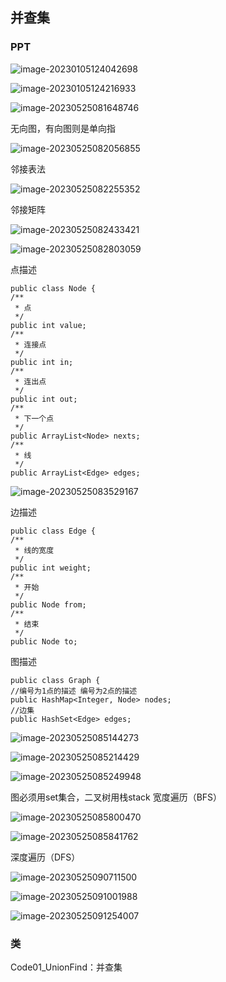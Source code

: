 ##  并查集
### PPT

![image-20230105124042698](C:\Users\Administrator\java_code\user\algorithm\src\main\java\com\example\algorithm\elementary_1\code10\image\第十节01.png)

![image-20230105124216933](C:\Users\Administrator\java_code\user\algorithm\src\main\java\com\example\algorithm\elementary_1\code10\image\第十节02.png)

![image-20230525081648746](C:\Users\Administrator\java_code\user\algorithm\src\main\java\com\example\algorithm\elementary_1\code10\image\第十节06_图.png)

无向图，有向图则是单向指

![image-20230525082056855](C:\Users\Administrator\java_code\user\algorithm\src\main\java\com\example\algorithm\elementary_1\code10\image\第十节06_图_无向图.png)



邻接表法

![image-20230525082255352](C:\Users\Administrator\java_code\user\algorithm\src\main\java\com\example\algorithm\elementary_1\code10\image\第十节06_图_邻接表法.png)

邻接矩阵 

![image-20230525082433421](C:\Users\Administrator\java_code\user\algorithm\src\main\java\com\example\algorithm\elementary_1\code10\image\第十节06_图_邻接矩阵.png)

![image-20230525082803059](C:\Users\Administrator\java_code\user\algorithm\src\main\java\com\example\algorithm\elementary_1\code10\image\第十节06_图_图样例.png)

点描述

```
public class Node {
/**
 * 点
 */
public int value;
/**
 * 连接点
 */
public int in;
/**
 * 连出点
 */
public int out;
/**
 * 下一个点
 */
public ArrayList<Node> nexts;
/**
 * 线
 */
public ArrayList<Edge> edges;
```

![image-20230525083529167](C:\Users\Administrator\java_code\user\algorithm\src\main\java\com\example\algorithm\elementary_1\code10\image\第十节06_图_点描述.png)

边描述

```
public class Edge {
/**
 * 线的宽度
 */
public int weight;
/**
 * 开始
 */
public Node from;
/**
 * 结束
 */
public Node to;
```

图描述

```
public class Graph {
//编号为1点的描述 编号为2点的描述
public HashMap<Integer, Node> nodes;
//边集
public HashSet<Edge> edges;
```

![image-20230525085144273](C:\Users\Administrator\java_code\user\algorithm\src\main\java\com\example\algorithm\elementary_1\code10\image\第十节07.png)

![image-20230525085214429](C:\Users\Administrator\java_code\user\algorithm\src\main\java\com\example\algorithm\elementary_1\code10\image\第十节08.png)

![image-20230525085249948](C:\Users\Administrator\java_code\user\algorithm\src\main\java\com\example\algorithm\elementary_1\code10\image\第十节09.png)

图必须用set集合，二叉树用栈stack  宽度遍历（BFS）

![image-20230525085800470](C:\Users\Administrator\java_code\user\algorithm\src\main\java\com\example\algorithm\elementary_1\code10\image\第十节09_宽度遍历.png)

![image-20230525085841762](C:\Users\Administrator\java_code\user\algorithm\src\main\java\com\example\algorithm\elementary_1\code10\image\第十节09_宽度遍历1.png)

深度遍历（DFS）

![image-20230525090711500](C:\Users\Administrator\java_code\user\algorithm\src\main\java\com\example\algorithm\elementary_1\code10\image\第十节09_深度遍历1.png)

![image-20230525091001988](C:\Users\Administrator\java_code\user\algorithm\src\main\java\com\example\algorithm\elementary_1\code10\image\第十节09_深度遍历2.png)

![image-20230525091254007](C:\Users\Administrator\java_code\user\algorithm\src\main\java\com\example\algorithm\elementary_1\code10\image\第十节09_深度遍历3.png)

### 类

Code01_UnionFind：并查集

